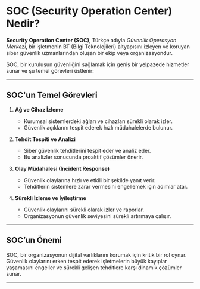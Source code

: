 # SOC (Security Operation Center) Nedir?

**Security Operation Center (SOC)**, Türkçe adıyla *Güvenlik Operasyon Merkezi*, bir işletmenin BT (Bilgi Teknolojileri) altyapısını izleyen ve koruyan siber güvenlik uzmanlarından oluşan bir ekip veya organizasyondur.  



SOC, bir kuruluşun güvenliğini sağlamak için geniş bir yelpazede hizmetler sunar ve şu temel görevleri üstlenir:

---


## SOC'un Temel Görevleri
1. **Ağ ve Cihaz İzleme**  
   - Kurumsal sistemlerdeki ağları ve cihazları sürekli olarak izler.
   - Güvenlik açıklarını tespit ederek hızlı müdahalelerde bulunur.

2. **Tehdit Tespiti ve Analizi**  
   - Siber güvenlik tehditlerini tespit eder ve analiz eder.  
   - Bu analizler sonucunda proaktif çözümler önerir.

3. **Olay Müdahalesi (Incident Response)**  
   - Güvenlik olaylarına hızlı ve etkili bir şekilde yanıt verir.  
   - Tehditlerin sistemlere zarar vermesini engellemek için adımlar atar.

4. **Sürekli İzleme ve İyileştirme**  
   - Güvenlik olaylarını sürekli olarak izler ve raporlar.  
   - Organizasyonun güvenlik seviyesini sürekli artırmaya çalışır.


---

## SOC’un Önemi
SOC, bir organizasyonun dijital varlıklarını korumak için kritik bir rol oynar. Güvenlik olaylarını erken tespit ederek işletmelerin büyük kayıplar yaşamasını engeller ve sürekli gelişen tehditlere karşı dinamik çözümler sunar.

---






